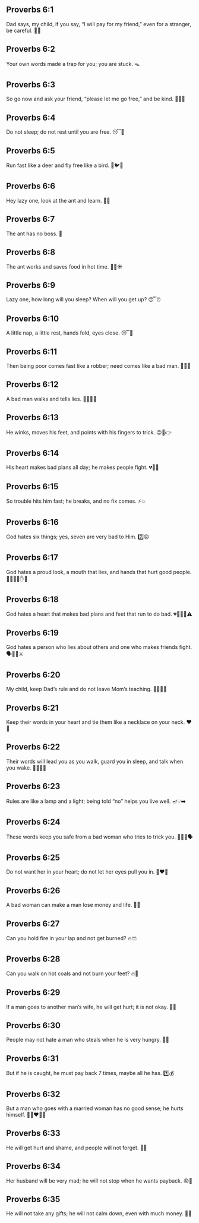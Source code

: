 ## Proverbs 6:1
Dad says, my child, if you say, “I will pay for my friend,” even for a stranger, be careful. 🤝😬
## Proverbs 6:2
Your own words made a trap for you; you are stuck. 🪤
## Proverbs 6:3
So go now and ask your friend, “please let me go free,” and be kind. 🏃‍♂️🙏
## Proverbs 6:4
Do not sleep; do not rest until you are free. 😴🚫
## Proverbs 6:5
Run fast like a deer and fly free like a bird. 🦌🐦💨
## Proverbs 6:6
Hey lazy one, look at the ant and learn. 🐜👀
## Proverbs 6:7
The ant has no boss. 🐜
## Proverbs 6:8
The ant works and saves food in hot time. 🐜🍞☀️
## Proverbs 6:9
Lazy one, how long will you sleep? When will you get up? 😴⏰
## Proverbs 6:10
A little nap, a little rest, hands fold, eyes close. 😴👐
## Proverbs 6:11
Then being poor comes fast like a robber; need comes like a bad man. 🥖❌🦹
## Proverbs 6:12
A bad man walks and tells lies. 🚶‍♂️😒👄
## Proverbs 6:13
He winks, moves his feet, and points with his fingers to trick. 😉👣👉
## Proverbs 6:14
His heart makes bad plans all day; he makes people fight. 💔🧠🔥
## Proverbs 6:15
So trouble hits him fast; he breaks, and no fix comes. ⚡💥
## Proverbs 6:16
God hates six things; yes, seven are very bad to Him. 7️⃣😠
## Proverbs 6:17
God hates a proud look, a mouth that lies, and hands that hurt good people. 👀😤👄🤥✋💔
## Proverbs 6:18
God hates a heart that makes bad plans and feet that run to do bad. 💔🧠🏃‍♂️⚠️
## Proverbs 6:19
God hates a person who lies about others and one who makes friends fight. 🗣️🤥👬⚔️
## Proverbs 6:20
My child, keep Dad’s rule and do not leave Mom’s teaching. 👨‍👩‍👧📘
## Proverbs 6:21
Keep their words in your heart and tie them like a necklace on your neck. ❤️📿
## Proverbs 6:22
Their words will lead you as you walk, guard you in sleep, and talk when you wake. 🚶‍♂️🛌🌅
## Proverbs 6:23
Rules are like a lamp and a light; being told “no” helps you live well. 🪔💡➡️
## Proverbs 6:24
These words keep you safe from a bad woman who tries to trick you. 🚫👩‍🦰🗣️
## Proverbs 6:25
Do not want her in your heart; do not let her eyes pull you in. 🚫❤️👀
## Proverbs 6:26
A bad woman can make a man lose money and life. 💸💔
## Proverbs 6:27
Can you hold fire in your lap and not get burned? 🔥🩳
## Proverbs 6:28
Can you walk on hot coals and not burn your feet? 🔥👣
## Proverbs 6:29
If a man goes to another man’s wife, he will get hurt; it is not okay. 🚫👫
## Proverbs 6:30
People may not hate a man who steals when he is very hungry. 🍞😔
## Proverbs 6:31
But if he is caught, he must pay back 7 times, maybe all he has. 7️⃣💰
## Proverbs 6:32
But a man who goes with a married woman has no good sense; he hurts himself. 🚫👩‍❤️‍👨💔
## Proverbs 6:33
He will get hurt and shame, and people will not forget. 🤕😞
## Proverbs 6:34
Her husband will be very mad; he will not stop when he wants payback. 😡👊
## Proverbs 6:35
He will not take any gifts; he will not calm down, even with much money. 🎁❌
